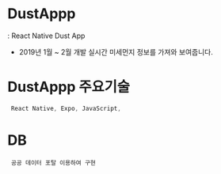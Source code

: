 # DustAppp
 : React Native Dust App
 * 2019년 1월 ~ 2월 개발 
  실시간 미세먼지 정보를 가져와 보여줍니다.
  
# DustAppp 주요기술
```dart
 React Native, Expo, JavaScript, 
```

# DB
```
 공공 데이터 포탈 이용하여 구현 
```

